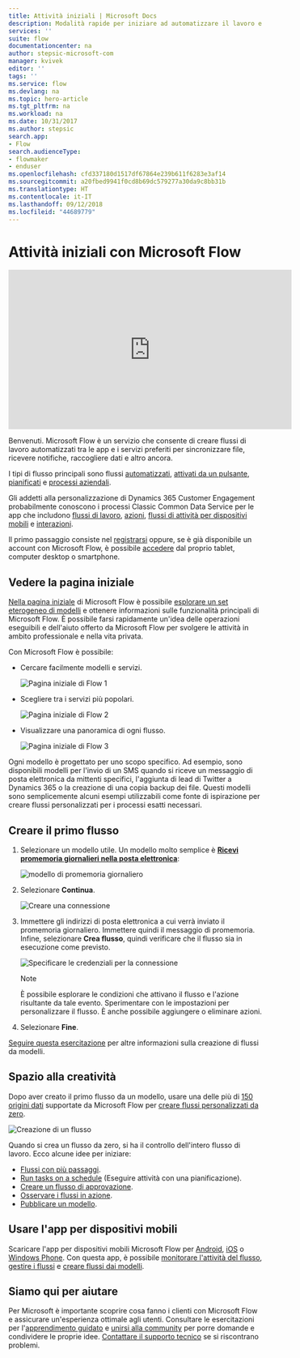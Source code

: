 ```yaml
---
title: Attività iniziali | Microsoft Docs
description: Modalità rapide per iniziare ad automatizzare il lavoro e la vita con Microsoft Flow
services: ''
suite: flow
documentationcenter: na
author: stepsic-microsoft-com
manager: kvivek
editor: ''
tags: ''
ms.service: flow
ms.devlang: na
ms.topic: hero-article
ms.tgt_pltfrm: na
ms.workload: na
ms.date: 10/31/2017
ms.author: stepsic
search.app:
- Flow
search.audienceType:
- flowmaker
- enduser
ms.openlocfilehash: cfd337180d1517df67864e239b611f6283e3af14
ms.sourcegitcommit: a20fbed9941f0cd8b69dc579277a30da9c8bb31b
ms.translationtype: HT
ms.contentlocale: it-IT
ms.lasthandoff: 09/12/2018
ms.locfileid: "44689779"
---
```

# <a name="get-started-with-microsoft-flow"></a>Attività iniziali con Microsoft Flow #

<iframe width="560" height="315" src="https://www.youtube.com/embed/iMteXfAvDSE?list=PL8nfc9haGeb55I9wL9QnWyHp3ctU2_ThF" frameborder="0" allowfullscreen></iframe>

Benvenuti. Microsoft Flow è un servizio che consente di creare flussi di lavoro automatizzati tra le app e i servizi preferiti per sincronizzare file, ricevere notifiche, raccogliere dati e altro ancora.

I tipi di flusso principali sono flussi [automatizzati](get-started-logic-flow.md), [attivati da un pulsante](introduction-to-button-flows.md), [pianificati](run-scheduled-tasks.md) e [processi aziendali](business-process-flows-overview.md).

Gli addetti alla personalizzazione di Dynamics 365 Customer Engagement probabilmente conoscono i processi Classic Common Data Service per le app che includono [flussi di lavoro](configure-workflow-steps.md), [azioni](create-actions.md), [flussi di attività per dispositivi mobili](create-mobile-task-flow.md) e [interazioni](use-cds-for-apps-dialogs.md).

Il primo passaggio consiste nel [registrarsi](sign-up-sign-in.md) oppure, se è già disponibile un account con Microsoft Flow, è possibile [accedere](https://flow.microsoft.com/signin) dal proprio tablet, computer desktop o smartphone.

## <a name="check-out-the-start-page"></a>Vedere la pagina iniziale ##

[Nella pagina iniziale](https://flow.microsoft.com) di Microsoft Flow è possibile [esplorare un set eterogeneo di modelli](https://flow.microsoft.com/templates) e ottenere informazioni sulle funzionalità principali di Microsoft Flow. È possibile farsi rapidamente un'idea delle operazioni eseguibili e dell'aiuto offerto da Microsoft Flow per svolgere le attività in ambito professionale e nella vita privata.

Con Microsoft Flow è possibile:

- Cercare facilmente modelli e servizi.

    ![Pagina iniziale di Flow 1](./media/getting-started/flowhome1.png)

- Scegliere tra i servizi più popolari.

    ![Pagina iniziale di Flow 2](./media/getting-started/flowhome2.png)

- Visualizzare una panoramica di ogni flusso.

    ![Pagina iniziale di Flow 3](./media/getting-started/flowhome3.png)

Ogni modello è progettato per uno scopo specifico. Ad esempio, sono disponibili modelli per l'invio di un SMS quando si riceve un messaggio di posta elettronica da mittenti specifici, l'aggiunta di lead di Twitter a Dynamics 365 o la creazione di una copia backup dei file. Questi modelli sono semplicemente alcuni esempi utilizzabili come fonte di ispirazione per creare flussi personalizzati per i processi esatti necessari.

## <a name="create-your-first-flow"></a>Creare il primo flusso ##

1. Selezionare un modello utile. Un modello molto semplice è [**Ricevi promemoria giornalieri nella posta elettronica**](https://flow.microsoft.com/galleries/public/templates/45a3399aa29345308f08b6db0a9c85b9/):

    ![modello di promemoria giornaliero](./media/getting-started/template-details.png)

1. Selezionare **Continua**.

    ![Creare una connessione](./media/getting-started/create-connection.png)

1. Immettere gli indirizzi di posta elettronica a cui verrà inviato il promemoria giornaliero. Immettere quindi il messaggio di promemoria. Infine, selezionare **Crea flusso**, quindi verificare che il flusso sia in esecuzione come previsto.

    ![Specificare le credenziali per la connessione](./media/getting-started/configure-email-details.png)

    > [!NOTE]
    > È possibile esplorare le condizioni che attivano il flusso e l'azione risultante da tale evento. Sperimentare con le impostazioni per personalizzare il flusso. È anche possibile aggiungere o eliminare azioni.

1. Selezionare **Fine**.

[Seguire questa esercitazione](get-started-logic-template.md) per altre informazioni sulla creazione di flussi da modelli.

## <a name="get-creative"></a>Spazio alla creatività ##

Dopo aver creato il primo flusso da un modello, usare una delle più di [150 origini dati](https://flow.microsoft.com/connectors/) supportate da Microsoft Flow per [creare flussi personalizzati da zero](get-started-logic-flow.md).

![Creazione di un flusso](./media/getting-started/build-a-flow.png)

Quando si crea un flusso da zero, si ha il controllo dell'intero flusso di lavoro. Ecco alcune idee per iniziare:

- [Flussi con più passaggi](multi-step-logic-flow.md).
- [Run tasks on a schedule](run-scheduled-tasks.md) (Eseguire attività con una pianificazione).
- [Creare un flusso di approvazione](wait-for-approvals.md).
- [Osservare i flussi in azione](see-a-flow-run.md).
- [Pubblicare un modello](publish-a-template.md).

## <a name="use-the-mobile-app"></a>Usare l'app per dispositivi mobili ##

Scaricare l'app per dispositivi mobili Microsoft Flow per [Android](https://aka.ms/flowmobiledocsandroid), [iOS](https://aka.ms/flowmobiledocsios) o [Windows Phone](https://aka.ms/flowmobilewindows). Con questa app, è possibile [monitorare l'attività del flusso](mobile-monitor-activity.md), [gestire i flussi](mobile-manage-flows.md) e [creare flussi dai modelli](mobile-create-flow.md).

## <a name="were-here-to-help"></a>Siamo qui per aiutare ##

Per Microsoft è importante scoprire cosa fanno i clienti con Microsoft Flow e assicurare un'esperienza ottimale agli utenti. Consultare le esercitazioni per l'[apprendimento guidato](https://flow.microsoft.com/guided-learning/) e [unirsi alla community](http://go.microsoft.com/fwlink/?LinkID=787467) per porre domande e condividere le proprie idee. [Contattare il supporto tecnico](http://go.microsoft.com/fwlink/?LinkID=787479) se si riscontrano problemi.

